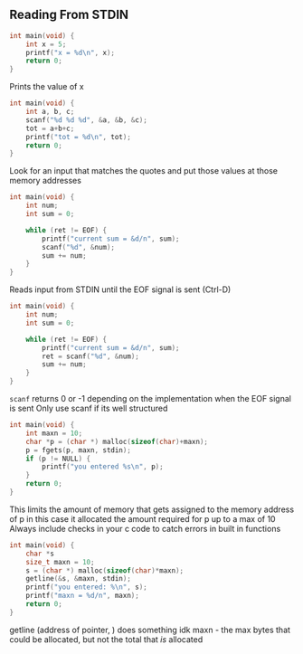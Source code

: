 ## Reading From STDIN

```c
int main(void) {
	int x = 5;
	printf("x = %d\n", x);
	return 0;
}
```

Prints the value of x

```c
int main(void) {
	int a, b, c;
	scanf("%d %d %d", &a, &b, &c);
	tot = a+b+c;
	printf("tot = %d\n", tot);
	return 0;
}
```

Look for an input that matches the quotes and put those values at those memory addresses

```c
int main(void) {
	int num;
	int sum = 0;

	while (ret != EOF) {
		printf("current sum = &d/n", sum);
		scanf("%d", &num);
		sum += num;
	}
}
```

Reads input from STDIN until the EOF signal is sent (Ctrl-D)

```c
int main(void) {
	int num;
	int sum = 0;

	while (ret != EOF) {
		printf("current sum = &d/n", sum);
		ret = scanf("%d", &num);
		sum += num;
	}
}
```

```scanf``` returns 0 or -1 depending on the implementation when the EOF signal is sent
Only use scanf if its well structured


```c
int main(void) {
	int maxn = 10;
	char *p = (char *) malloc(sizeof(char)+maxn);
	p = fgets(p, maxn, stdin);
	if (p != NULL) {
		printf("you entered %s\n", p);
	}
	return 0;
}
```

This limits the amount of memory that gets assigned to the memory address of p
in this case it allocated the amount required for p up to a max of 10
Always include checks in your c code to catch errors in built in functions


```c
int main(void) {
	char *s
	size_t maxn = 10;
	s = (char *) malloc(sizeof(char)*maxn);
	getline(&s, &maxn, stdin);
	printf("you entered: %\n", s);
	printf("maxn = %d/n", maxn);
	return 0;
}
```

getline (address of pointer, )
does something idk
maxn - the max bytes that could be allocated, but not the total that *is* allocated

